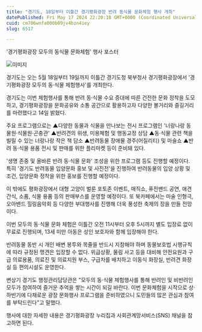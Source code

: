 ```yaml
---
title: "경기도, 18일부터 이틀간 경기평화광장 반려 동식물 문화체험 행사 개최"
datePublished: Fri May 17 2024 22:20:18 GMT+0000 (Coordinated Universal Time)
cuid: cm706wnfa000b09jv4bzn4iey
slug: 6517

---
```



'경기평화광장 모두의 동식물 문화체험' 행사 포스터

![이미지](https://cdn.hashnode.com/res/hashnode/image/upload/v1739260685997/64475fb8-1959-43a5-97db-113abfbbf1be.jpeg)

경기도는 오는 5월 18일부터 19일까지 이틀간 경기도청 북부청사 경기평화광장에서 '경기평화광장 모두의 동·식물 체험행사'를 개최한다.

경기도는 이번 체험행사를 통해 반려 동·식물 수요 증대에 따른 건전한 문화 정착을 도모하고, 경기평화광장을 문화공유와 소통 공간으로 활용하고자 다양한 볼거리와 즐길거리를 마련했다고 14일 밝혔다.

주요 프로그램으로는 ▲다양한 동물과 식물을 만나보는 전시 프로그램인 '너랑나랑 동물원·식물원·곤충관' ▲반려견의 위생, 미용체험 및 행동교정 상담 ▲동·식물 관련 책을 빌릴 수 있는 너랑나랑 작은 책 담소 ▲반려동물 장애물 경주(어질리티) 및 마술쇼 ▲반려 동·식물 용품 전시 및 판매를 위한 플리마켓 등이 준비돼 있다.

'생명 존중 및 올바른 반려 동·식물 문화' 조성을 위한 프로그램 등도 진행할 예정이다. 특히 '경기도 반려동물 입양문화 홍보 및 사진전'을 진행하여 반려동물의 입양 상황 및 조건, 입양문화 정착을 위한 홍보를 진행할 예정이다.

이 밖에도 평화광장에서 대형 고양이 벌룬 포토존 이벤트, 매직쇼, 퓨전밴드 공연, 애견 간식, 소품, 식물 용품 등의 판매부스를 운영할 예정이다. 또 북카페에서는 마술 인형극, 오아밴드 힐링음악회 등 다양한 부대행사를 진행해 더욱 풍성한 축제의 장을 만들 전망이다.

이번 모두의 동·식물 문화 체험은 이틀간 오전 11시부터 오후 5시까지 별도 입장료 없이 무료로 진행되며, 13세 미만 아동은 성인 보호자와 함께 입장해야 한다.

반려동물 동반 시 개인 배변 봉투와 목줄을 반드시 지참해야 하며 동물보호법 시행규칙에 따라 규정된 맹견은 입장할 수 없다. 위급상황, 물림 사고 등을 대비해 안전요원과 구급 의료용품, 의료진 및 의료지원 부스, 구급차를 배치하고 이동식 화장실, 반려견 화장실 등 편의시설도 운영한다.

변상기 경기도 행정관리담당관은 "모두의 동·식물 체험행사를 통해 반려인 및 비반려인 모두가 참여하여 즐거운 추억을 쌓는 시간이 되길 바란다. 이번 문화체험을 시작으로 상·하반기에 다채로운 광장 문화행사 프로그램을 준비하였으니 도민들의 많은 관심과 참여를 부탁드린다"고 말했다.

행사에 대한 자세한 내용은 경기평화광장 누리집과 사회관계망서비스(SNS) 채널을 참고하면 된다.